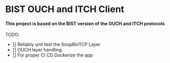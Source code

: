 
# BIST OUCH and ITCH Client

#### This project is based on the BIST version of the OUCH and ITCH protocols

TODO:

- [] Reliably unit test the SoupBinTCP Layer
- [] OUCH layer handling
- [] For proper CI CD Dockerize the app
